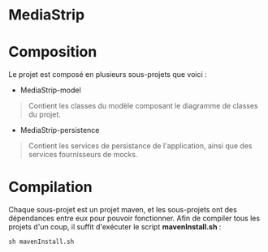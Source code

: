 MediaStrip
==========

# Composition
Le projet est composé en plusieurs sous-projets que voici :
* MediaStrip-model
> Contient les classes du modèle composant le diagramme de classes du projet.

* MediaStrip-persistence
> Contient les services de persistance de l'application, ainsi que des services fournisseurs de mocks.

# Compilation
Chaque sous-projet est un projet maven, et les sous-projets ont des dépendances entre eux pour pouvoir fonctionner.
Afin de compiler tous les projets d'un coup, il suffit d'exécuter le script **mavenInstall.sh** :

    sh mavenInstall.sh
